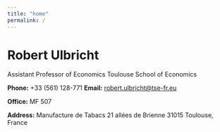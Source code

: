 ```yaml
---
title: "home"
permalink: /
---
```


# Robert Ulbricht
Assistant Professor of Economics
Toulouse School of Economics

**Phone:** +33 (561) 128-771
**Email:** robert.ulbricht@tse-fr.eu

**Office:** MF 507

**Address:**
Manufacture de Tabacs
21 allées de Brienne
31015 Toulouse, France
